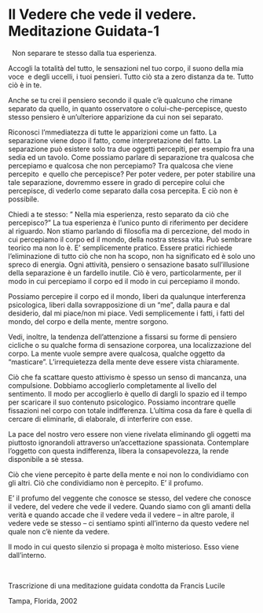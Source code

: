 # Il Vedere che vede il vedere. Meditazione Guidata-1



&nbsp;
Non separare te stesso dalla tua esperienza.






Accogli la totalit&agrave; del tutto, le sensazioni nel tuo corpo, il suono della mia voce&nbsp;&nbsp;e degli uccelli, i tuoi pensieri. Tutto ci&ograve; sta a zero distanza da te. Tutto ci&ograve; &egrave; in te.









Anche se tu crei il pensiero secondo il quale c&rsquo;&egrave; qualcuno che rimane separato da quello, in quanto osservatore o colui-che-percepisce, questo stesso pensiero &egrave; un&rsquo;ulteriore apparizione da cui non sei separato.






Riconosci l&rsquo;mmediatezza di tutte le apparizioni come un fatto. La separazione viene dopo il fatto, come interpretazione del fatto. La separazione pu&ograve; esistere solo tra due oggetti percepiti, per esempio fra una sedia ed un tavolo. Come possiamo parlare di separazione tra qualcosa che percepiamo e qualcosa che non percepiamo? Tra qualcosa che viene percepito&nbsp;&nbsp;e quello che percepisce? Per poter vedere, per poter stabilire una tale separazione, dovremmo essere in grado di percepire colui che percepisce, di vederlo come separato dalla cosa percepita. E ci&ograve; non &egrave; possibile.






Chiedi a te stesso: &rdquo; Nella mia esperienza, resto separato da ci&ograve; che percepisco?&rdquo; La tua esperienza &egrave; l&rsquo;unico punto di riferimento per decidere al riguardo. Non stiamo parlando di filosofia ma di percezione, del modo in cui percepiamo il corpo ed il mondo, della nostra stessa vita. Pu&ograve; sembrare teorico ma non lo &egrave;. E&rsquo; semplicemente pratico. Essere pratici richiede l&rsquo;eliminazione di tutto ci&ograve; che non ha scopo, non ha significato ed &egrave; solo uno spreco di energia. Ogni attivit&agrave;, pensiero o sensazione basato sull&rsquo;illusione della separazione &egrave; un fardello inutile. Ci&ograve; &egrave; vero, particolarmente, per il modo in cui percepiamo il corpo ed il modo in cui percepiamo il mondo.









Possiamo percepire il corpo ed il mondo, liberi da qualunque interferenza psicologica, liberi dalla sovrapposizione di un &ldquo;me&rdquo;, dalla paura e dal desiderio, dal mi piace/non mi piace. Vedi semplicemente i fatti, i fatti del mondo, del corpo e della mente, mentre sorgono.









Vedi, inoltre, la tendenza dell&rsquo;attenzione a fissarsi su forme di pensiero cicliche o su qualche forma di sensazione corporea, una localizzazione del corpo. La mente vuole sempre avere qualcosa, qualche oggetto da &ldquo;masticare&rdquo;. L&rsquo;irrequietezza della mente deve essere vista chiaramente.









Ci&ograve; che fa scattare questo attivismo &egrave; spesso un senso di mancanza, una compulsione. Dobbiamo accoglierlo completamente al livello del sentimento. Il modo per accoglierlo &egrave; quello di dargli lo spazio ed il tempo per scaricare il suo contenuto psicologico. Possiamo incontrare quelle fissazioni nel corpo con totale indifferenza. L&rsquo;ultima cosa da fare &egrave; quella di cercare di eliminarle, di elaborale, di interferire con esse.









La pace del nostro vero essere non viene rivelata eliminando gli oggetti ma piuttosto ignorandoli attraverso un&rsquo;accettazione spassionata. Contemplare l&rsquo;oggetto con questa indifferenza, libera la consapevolezza, la rende disponibile a s&egrave; stessa.









Ci&ograve; che viene percepito &egrave; parte della mente e noi non lo condividiamo con gli altri. Ci&ograve; che condividiamo non &egrave; percepito. E&rsquo; il profumo.









E&rsquo; il profumo del veggente che conosce se stesso, del vedere che conosce il vedere, del vedere che vede il vedere. Quando siamo con gli amanti della verit&agrave; e quando accade che il vedere veda il vedere &ndash; in altre parole, il vedere vede se stesso &ndash; ci sentiamo spinti all&rsquo;interno da questo vedere nel quale non c&rsquo;&egrave; niente da vedere.









Il modo in cui questo silenzio si propaga &egrave; molto misterioso. Esso viene dall&rsquo;interno.









&nbsp;









Trascrizione di una meditazione guidata condotta da Francis Lucile










Tampa, Florida, 2002








